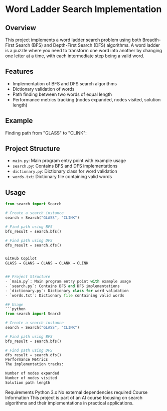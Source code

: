 # Word Ladder Search Implementation

## Overview
This project implements a word ladder search problem using both Breadth-First Search (BFS) and Depth-First Search (DFS) algorithms. A word ladder is a puzzle where you need to transform one word into another by changing one letter at a time, with each intermediate step being a valid word.

## Features
- Implementation of BFS and DFS search algorithms
- Dictionary validation of words
- Path finding between two words of equal length
- Performance metrics tracking (nodes expanded, nodes visited, solution length)

## Example
Finding path from "GLASS" to "CLINK":



## Project Structure
- `main.py`: Main program entry point with example usage
- `search.py`: Contains BFS and DFS implementations
- `dictionary.py`: Dictionary class for word validation
- `words.txt`: Dictionary file containing valid words

## Usage
```python
from search import Search

# Create a search instance
search = Search("GLASS", "CLINK")

# Find path using BFS
bfs_result = search.bfs()

# Find path using DFS 
dfs_result = search.dfs()


GitHub Copilot
GLASS → GLANS → CLANS → CLANK → CLINK


## Project Structure
- `main.py`: Main program entry point with example usage
- `search.py`: Contains BFS and DFS implementations
- `dictionary.py`: Dictionary class for word validation
- `words.txt`: Dictionary file containing valid words

## Usage
```python
from search import Search

# Create a search instance
search = Search("GLASS", "CLINK")

# Find path using BFS
bfs_result = search.bfs()

# Find path using DFS 
dfs_result = search.dfs()
Performance Metrics
The implementation tracks:

Number of nodes expanded
Number of nodes visited
Solution path length
```

Requirements
Python 3.x
No external dependencies required
Course Information
This project is part of an AI course focusing on search algorithms and their implementations in practical applications. 